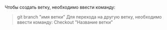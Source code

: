 Чтобы создать ветку, необходимо ввести команду:
> git branch "имя ветки"
Для перехода на другую ветку, необходимо ввести команду:
> Checkout "Название ветки" 
